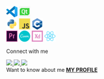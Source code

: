 <div id="tools">
  <img height=30 src="https://github.com/devicons/devicon/blob/master/icons/vscode/vscode-original.svg"/>
  <img height=30 src="https://github.com/ArunSK-15/ArunSK-15/blob/main/assets/icons/qt.png"/>
</div>

<div id="code_language">
  <img height=30 src="https://github.com/devicons/devicon/blob/master/icons/python/python-original.svg"/>
  <img height=30 src="https://github.com/devicons/devicon/blob/master/icons/javascript/javascript-original.svg"/>
  <img height=30 src="https://github.com/devicons/devicon/blob/master/icons/cplusplus/cplusplus-original.svg"/>
</div>

<img height=30 src="https://github.com/devicons/devicon/blob/master/icons/premierepro/premierepro-original.svg"/>
<img height=30 src="https://github.com/devicons/devicon/blob/master/icons/canva/canva-original.svg"/>
<img height=30 src="https://github.com/devicons/devicon/blob/master/icons/xd/xd-line.svg"/>
<img height=30 src="https://github.com/devicons/devicon/blob/master/icons/react/react-original.svg"/>

Connect with me

<div id="header" align="left" use-margin="auto">
  <a href="https://www.linkedin.com/in/arun-s-k-8aa3a7225/">
    <img src="https://img.shields.io/badge/LinkedIn-0077B5?style=for-the-badge&logo=linkedin&logoColor=white"/>
  </a>
    <a href="https://www.linkedin.com/in/arun-s-k-8aa3a7225/">
      <img src="https://img.shields.io/badge/Twitter-1DA1F2?style=for-the-badge&logo=twitter&logoColor=white"/>
  </a>
      <a href="arun15092003@gmail.com">       
      <img src="https://img.shields.io/badge/Gmail-D14836?style=for-the-badge&logo=gmail&logoColor=white"/>
  </a>
</div>
Want to know about me
<a href="https://www.linkedin.com/in/arun-s-k-8aa3a7225/">
  <b> MY PROFILE </b>
</a>
